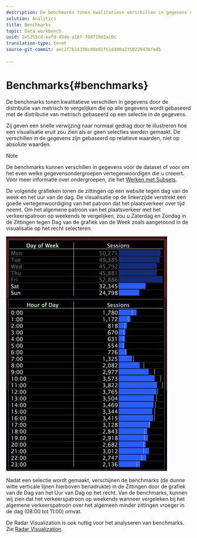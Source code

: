 ```yaml
---
description: De benchmarks tonen kwalitatieve verschillen in gegevens door de distributie van metrisch te vergelijken die op alle gegevens wordt gebaseerd met de distributie van metrisch gebaseerd op een selectie in de gegevens.
solution: Analytics
title: Benchmarks
topic: Data workbench
uuid: 2e5255cd-eafd-45de-a16f-70d719d2ac0c
translation-type: tm+mt
source-git-commit: aec1f7b14198cdde91f61d490a235022943bfedb

---
```



# Benchmarks{#benchmarks}

De benchmarks tonen kwalitatieve verschillen in gegevens door de distributie van metrisch te vergelijken die op alle gegevens wordt gebaseerd met de distributie van metrisch gebaseerd op een selectie in de gegevens.

Zij geven een snelle verwijzing naar normaal gedrag door te illustreren hoe een visualisatie eruit zou zien als er geen selecties werden gemaakt. De verschillen in de gegevens zijn gebaseerd op relatieve waarden, niet op absolute waarden.

>[!NOTE]
>
>De benchmarks kunnen verschillen in gegevens voor de dataset of voor om het even welke gegevensondergroepen vertegenwoordigen die u creeert. Voor meer informatie over ondergroepen, zie het [Werken met Subsets](../../../home/c-get-started/c-vis/c-wk-subsets/c-wk-subsets.md#concept-43809322b6374d5cb2536630a13e943b).

De volgende grafieken tonen de zittingen op een website tegen dag van de week en het uur van de dag. De visualisatie op de linkerzijde verstrekt een goede vertegenwoordiging van het patroon dat het plaatsverkeer over tijd neemt. Om het algemene patroon van het plaatsverkeer met het verkeerspatroon op weekends te vergelijken, zou u Zaterdag en Zondag in de Zittingen tegen Dag van de grafiek van de Week zoals aangetoond in de visualisatie op het recht selecteren.

![](assets/wsp_Custom_Benchmarks-Selection.png)

Nadat een selectie wordt gemaakt, verschijnen de benchmarks (de dunne witte verticale lijnen hierboven benadrukte) in de Zittingen door de grafiek van de Dag van het Uur van Dag op het recht. Van de benchmarks, kunnen wij zien dat het verkeerspatroon op weekends wanneer vergeleken bij het algemene verkeerspatroon over het algemeen minder zittingen vroeger in de dag (08:00 tot 11:00) omvat.

De Radar Visualization is ook nuttig voor het analyseren van benchmarks. Zie [Radar Visualization](../../../home/c-get-started/c-analysis-vis/t-radar-vis.md#task-aeb2531e11ca48b597d5b0d704964dc8).
